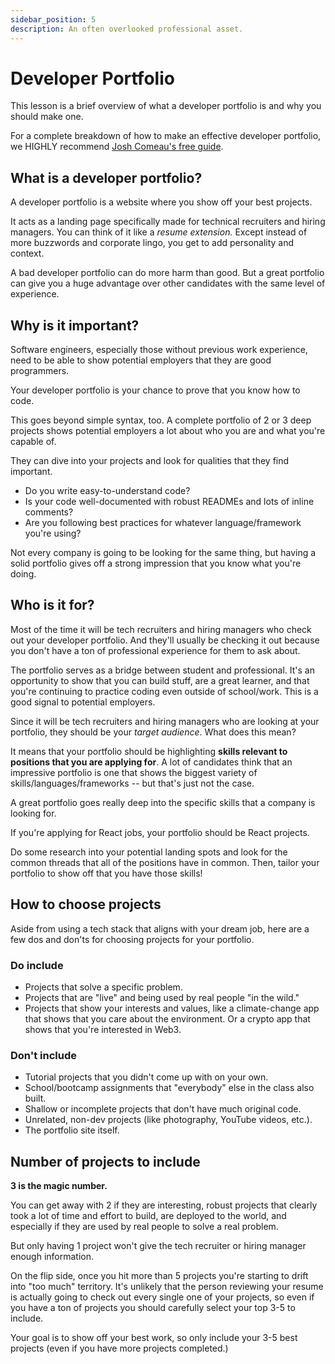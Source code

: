 ```yaml
---
sidebar_position: 5
description: An often overlooked professional asset.
---
```


# Developer Portfolio

This lesson is a brief overview of what a developer portfolio is and why you should make one.

For a complete breakdown of how to make an effective developer portfolio, we HIGHLY recommend [Josh Comeau's free guide](https://www.joshwcomeau.com/effective-portfolio/).

## What is a developer portfolio?

A developer portfolio is a website where you show off your best projects.

It acts as a landing page specifically made for technical recruiters and hiring managers. You can think of it like a _resume extension._ Except instead of more buzzwords and corporate lingo, you get to add personality and context.

A bad developer portfolio can do more harm than good. But a great portfolio can give you a huge advantage over other candidates with the same level of experience.

## Why is it important?

Software engineers, especially those without previous work experience, need to be able to show potential employers that they are good programmers.

Your developer portfolio is your chance to prove that you know how to code.

This goes beyond simple syntax, too. A complete portfolio of 2 or 3 deep projects shows potential employers a lot about who you are and what you're capable of.

They can dive into your projects and look for qualities that they find important.

- Do you write easy-to-understand code?
- Is your code well-documented with robust READMEs and lots of inline comments?
- Are you following best practices for whatever language/framework you're using?

Not every company is going to be looking for the same thing, but having a solid portfolio gives off a strong impression that you know what you're doing.

## Who is it for?

Most of the time it will be tech recruiters and hiring managers who check out your developer portfolio. And they'll usually be checking it out because you don't have a ton of professional experience for them to ask about.

The portfolio serves as a bridge between student and professional. It's an opportunity to show that you can build stuff, are a great learner, and that you're continuing to practice coding even outside of school/work. This is a good signal to potential employers.

Since it will be tech recruiters and hiring managers who are looking at your portfolio, they should be your _target audience_. What does this mean?

It means that your portfolio should be highlighting **skills relevant to positions that you are applying for**. A lot of candidates think that an impressive portfolio is one that shows the biggest variety of skills/languages/frameworks -- but that's just not the case.

A great portfolio goes really deep into the specific skills that a company is looking for.

If you're applying for React jobs, your portfolio should be React projects.

Do some research into your potential landing spots and look for the common threads that all of the positions have in common. Then, tailor your portfolio to show off that you have those skills!

## How to choose projects

Aside from using a tech stack that aligns with your dream job, here are a few dos and don'ts for choosing projects for your portfolio.

### Do include

- Projects that solve a specific problem.
- Projects that are "live" and being used by real people "in the wild."
- Projects that show your interests and values, like a climate-change app that shows that you care about the environment. Or a crypto app that shows that you're interested in Web3.

### Don't include

- Tutorial projects that you didn't come up with on your own.
- School/bootcamp assignments that "everybody" else in the class also built.
- Shallow or incomplete projects that don't have much original code.
- Unrelated, non-dev projects (like photography, YouTube videos, etc.).
- The portfolio site itself.

## Number of projects to include

**3 is the magic number.**

You can get away with 2 if they are interesting, robust projects that clearly took a lot of time and effort to build, are deployed to the world, and especially if they are used by real people to solve a real problem.

But only having 1 project won't give the tech recruiter or hiring manager enough information.

On the flip side, once you hit more than 5 projects you're starting to drift into "too much" territory. It's unlikely that the person reviewing your resume is actually going to check out every single one of your projects, so even if you have a ton of projects you should carefully select your top 3-5 to include.

Your goal is to show off your best work, so only include your 3-5 best projects (even if you have more projects completed.)
